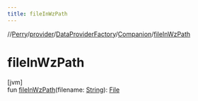 ```yaml
---
title: fileInWzPath
---
```

//[Perry](../../../../index.html)/[provider](../../index.html)/[DataProviderFactory](../index.html)/[Companion](index.html)/[fileInWzPath](file-in-wz-path.html)



# fileInWzPath



[jvm]\
fun [fileInWzPath](file-in-wz-path.html)(filename: [String](https://kotlinlang.org/api/latest/jvm/stdlib/kotlin/-string/index.html)): [File](https://docs.oracle.com/javase/8/docs/api/java/io/File.html)




